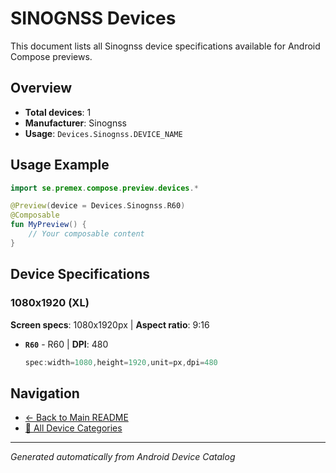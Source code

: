 # SINOGNSS Devices

This document lists all Sinognss device specifications available for Android Compose previews.

## Overview

- **Total devices**: 1
- **Manufacturer**: Sinognss
- **Usage**: `Devices.Sinognss.DEVICE_NAME`

## Usage Example

```kotlin
import se.premex.compose.preview.devices.*

@Preview(device = Devices.Sinognss.R60)
@Composable
fun MyPreview() {
    // Your composable content
}
```

## Device Specifications

### 1080x1920 (XL)

**Screen specs**: 1080x1920px | **Aspect ratio**: 9:16

- **`R60`** - R60 | **DPI**: 480
  ```kotlin
  spec:width=1080,height=1920,unit=px,dpi=480
  ```

## Navigation

- [← Back to Main README](../../README.md)
- [📱 All Device Categories](../README.md)

---
*Generated automatically from Android Device Catalog*
